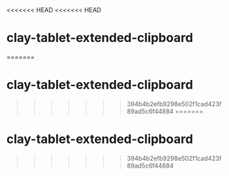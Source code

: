 <<<<<<< HEAD
<<<<<<< HEAD
# clay-tablet-extended-clipboard
=======
# clay-tablet-extended-clipboard
>>>>>>> 394b4b2efb9298e502f1cad423f89ad5c6f44884
=======
# clay-tablet-extended-clipboard
>>>>>>> 394b4b2efb9298e502f1cad423f89ad5c6f44884
